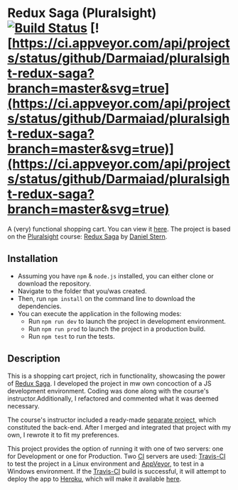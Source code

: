 # Redux Saga (Pluralsight) [![Build Status](https://travis-ci.org/Darmaiad/pluralsight-redux-saga.svg?branch=master)](https://travis-ci.org/Darmaiad/pluralsight-redux-saga) [![https://ci.appveyor.com/api/projects/status/github/Darmaiad/pluralsight-redux-saga?branch=master&svg=true](https://ci.appveyor.com/api/projects/status/github/Darmaiad/pluralsight-redux-saga?branch=master&svg=true)](https://ci.appveyor.com/api/projects/status/github/Darmaiad/pluralsight-redux-saga?branch=master&svg=true)

A (very) functional shopping cart. You can view it [here](https://pluralsight-redux-saga.herokuapp.com/). The project is based on the [Pluralsight](https://www.pluralsight.com/) course: [Redux Saga](https://app.pluralsight.com/library/courses/redux-saga/table-of-contents) by [Daniel Stern](https://github.com/danielstern).

## Installation
* Assuming you have `npm` & `node.js` installed, you can either clone or download the repository. 
* Navigate to the folder that you/was created. 
* Then, run `npm install` on the command line to download the dependencies. 
* You can execute the application in the following modes: 
  * Run `npm run dev` to launch the project in development environment.
  * Run `npm run prod` to launch the project in a production build. 
  * Run `npm test` to run the tests.

## Description
This is a shopping cart project, rich in functionality, showcasing the power of [Redux Saga](https://github.com/redux-saga/redux-saga). I developed the project in mw own concoction of a JS development environment. Coding was done along with the course's instructor.Additionally, I refactored and commented what it was deemed necessary.

The course's instructor included a ready-made [separate project](https://github.com/danielstern/redux-saga-shopping-cart-server), which constituted the back-end. After I merged and integrated that project with my own, I rewrote it to fit my preferences. 

This project provides the option of running it with one of two servers: one for Development or one for Production. Two [CI](https://en.wikipedia.org/wiki/Continuous_integration) servers are used: [Travis-CI](https://travis-ci.org/) to test the project in a Linux environment and [AppVeyor](https://ci.appveyor.com), to test in a Windows environment. If the [Travis-CI](https://travis-ci.org/) build is successful, it will attempt to deploy the app to [Heroku](https://www.heroku.com/), which will make it available [here](https://pluralsight-redux-saga.herokuapp.com/).
